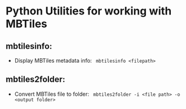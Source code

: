 # Python Utilities for working with MBTiles
## mbtilesinfo:
- Display MBTiles metadata info:  ``` mbtilesinfo <filepath>```
## mbtiles2folder: 
- Convert MBTiles file to folder:  ``` mbtiles2folder -i <file path> -o <output folder>```
 